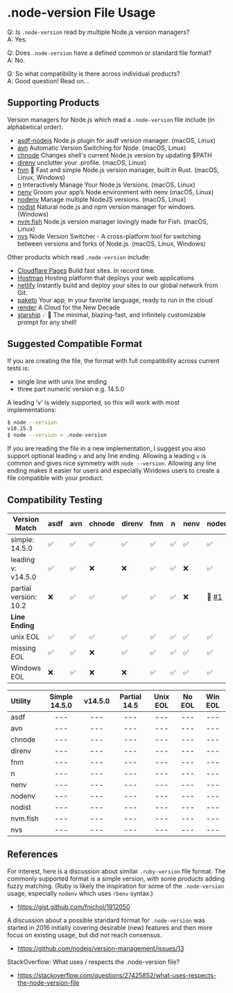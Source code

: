 # .node-version File Usage

Q: Is `.node-version` read by multiple Node.js version managers?  
A: Yes.

Q: Does `.node-version` have a defined common or standard file format?  
A: No.

Q: So what compatibility is there across individual products?  
A: Good question! Read on...

## Supporting Products

Version managers for Node.js which read a `.node-version` file include (in alphabetical order):

- [asdf-nodejs](https://github.com/asdf-vm/asdf-nodejs) Node.js plugin for asdf version manager. (macOS, Linux)
- [avn](https://github.com/wbyoung/avn) Automatic Version Switching for Node. (macOS, Linux)
- [chnode](https://github.com/tkareine/chnode) Changes shell's current Node.js version by updating $PATH
- [direnv](https://github.com/direnv/direnv) unclutter your .profile. (macOS, Linux)
- [fnm](https://github.com/Schniz/fnm) 🚀 Fast and simple Node.js version manager, built in Rust. (macOS, Linux, Windows)
- [n](https://github.com/tj/n) Interactively Manage Your Node.js Versions. (macOS, Linux)
- [nenv](https://github.com/ryuone/nenv) Groom your app’s Node environment with nenv (macOS, Linux)
- [nodenv](https://github.com/nodenv/nodenv) Manage multiple NodeJS versions. (macOS, Linux)
- [nodist](https://github.com/nullivex/nodist) Natural node.js and npm version manager for windows. (Windows)
- [nvm.fish](https://github.com/jorgebucaran/nvm.fish) Node.js version manager lovingly made for Fish. (macOS, Linux)
- [nvs](https://github.com/jasongin/nvs) Node Version Switcher - A cross-platform tool for switching between versions and forks of Node.js. (macOS, Linux, Windows)

Other products which read `.node-version` include:

- [Cloudflare Pages](https://developers.cloudflare.com/pages/platform/build-configuration#language-support-and-tools) Build fast sites. In record time.
- [Hostman](https://hostman.com) Hosting platform that deploys your web applications
- [netlify](https://docs.netlify.com/configure-builds/manage-dependencies/#node-js-and-javascript) Instantly build and deploy your sites to our global network from Git.
- [paketo](https://paketo.io/docs/howto/nodejs/) Your app,
in your favorite language,
ready to run in the cloud
- [render](https://render.com/docs/node-version) A Cloud for the New Decade
- [starship](https://starship.rs/config/#nodejs) ☄🌌️ The minimal, blazing-fast, and infinitely customizable prompt for any shell!

## Suggested Compatible Format

If you are creating the file, the format with full compatibility across current tests is:

- single line with unix line ending
- three part numeric version e.g. 14.5.0

A leading 'v' is widely supported, so this will work with most implementations:

```bash
$ node --version
v10.15.3
$ node --version > .node-version
```

If you are reading the file in a new implementation, I suggest you also support optional leading `v` and any line ending.
Allowing a leading `v` is common and gives nice symmetry with `node --version`. Allowing any line ending makes it easier
for users and especially Windows users to create a file compatible with your product.

## Compatibility Testing

| Version Match | asdf | avn | chnode | direnv | fnm | n | nenv | nodenv | nodist  | nvm.fish | nvs |
| ------------- | ---- | --- | ------ | ------ | --- |---| ---- | ------ | ------  | -------- | --- |
| simple: 14.5.0  | :white_check_mark: | :white_check_mark: | :white_check_mark: | :white_check_mark: | :white_check_mark: | :white_check_mark: | :white_check_mark: | :white_check_mark: | :white_check_mark: | :white_check_mark: | :white_check_mark: |
| leading v: v14.5.0  | :white_check_mark: | :white_check_mark: | :x: | :x: | :white_check_mark: | :white_check_mark: | :x: |  :white_check_mark: | :white_check_mark: | :white_check_mark: | :white_check_mark: |
| partial version: 10.2 | :x: | :white_check_mark: | :white_check_mark: | :white_check_mark: | :white_check_mark: | :white_check_mark: | :x: |  🧩 [#1] | :white_check_mark: | :white_check_mark: | :white_check_mark: |
| **Line Ending** |
| unix EOL | :white_check_mark: | :white_check_mark: | :white_check_mark: | :white_check_mark: | :white_check_mark: | :white_check_mark: | :white_check_mark: |  :white_check_mark: | :white_check_mark: | :white_check_mark: | :white_check_mark: |
| missing EOL | :white_check_mark: | :white_check_mark: | :x: | :white_check_mark: | :white_check_mark: | :white_check_mark: | :white_check_mark: |  :white_check_mark: | :white_check_mark: | :white_check_mark: | :white_check_mark: |
| Windows EOL  | :x: | :white_check_mark: | :x: | :x: | :white_check_mark: | :white_check_mark: | :white_check_mark: |  :white_check_mark: | :white_check_mark: | :x: | :white_check_mark: |

| Utility  | Simple 14.5.0 | **v**14.5.0 | Partial 14.5 | Unix EOL | No EOL | Win EOL |
| :---     | :---: | :---: | :---: | :---: | :---: | :---: |
| asdf     | --- | --- | --- | --- | --- | --- |
| avn      | --- | --- | --- | --- | --- | --- |
| chnode   | --- | --- | --- | --- | --- | --- |
| direnv   | --- | --- | --- | --- | --- | --- |
| fnm      | --- | --- | --- | --- | --- | --- |
| n        | --- | --- | --- | --- | --- | --- |
| nenv     | --- | --- | --- | --- | --- | --- |
| nodenv   | --- | --- | --- | --- | --- | --- |
| nodist   | --- | --- | --- | --- | --- | --- |
| nvm.fish | --- | --- | --- | --- | --- | --- |
| nvs      | --- | --- | --- | --- | --- | --- |



[#1]: https://github.com/shadowspawn/node-version-usage/issues/1

## References

For interest, here is a discussion about similar `.ruby-version` file format. The commonly supported format is a simple version, with some products adding fuzzy matching. (Ruby is likely the inspiration for some of the `.node-version` usage, especially `nodenv` which uses `rbenv` syntax.)

- <https://gist.github.com/fnichol/1912050>

A discussion about a possible standard format for `.node-version` was started in 2016 initially
covering desirable (new) features and then more focus on existing usage, but did not reach consensus.

- <https://github.com/nodejs/version-management/issues/13>

StackOverflow: What uses / respects the .node-version file?

- <https://stackoverflow.com/questions/27425852/what-uses-respects-the-node-version-file>
